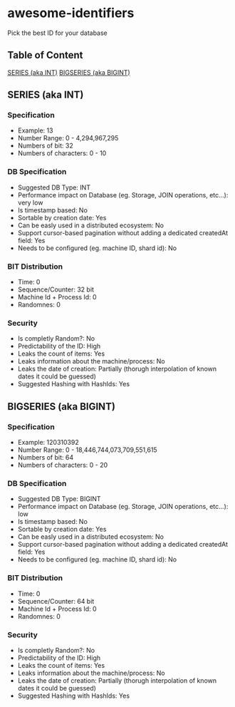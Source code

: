 # awesome-identifiers
Pick the best ID for your database

## Table of Content
[SERIES (aka INT)](#series-aka-int)
[BIGSERIES (aka BIGINT)](#bigseries-aka-bigint)

## SERIES (aka INT)
### Specification
* Example: 13
* Number Range: 0 - 4,294,967,295
* Numbers of bit: 32
* Numbers of characters: 0 - 10

### DB Specification
* Suggested DB Type: INT
* Performance impact on Database (eg. Storage, JOIN operations, etc...): very low
* Is timestamp based: No
* Sortable by creation date: Yes
* Can be easly used in a distributed ecosystem: No
* Support cursor-based pagination without adding a dedicated createdAt field: Yes
* Needs to be configured (eg. machine ID, shard id): No

### BIT Distribution
* Time: 0
* Sequence/Counter: 32 bit
* Machine Id + Process Id: 0
* Randomnes: 0

### Security
* Is completly Random?: No
* Predictability of the ID: High
* Leaks the count of items: Yes
* Leaks information about the machine/process: No
* Leaks the date of creation: Partially (thorugh interpolation of known dates it could be guessed)
* Suggested Hashing with HashIds: Yes

## BIGSERIES (aka BIGINT)
### Specification
* Example: 120310392
* Number Range: 0 - 18,446,744,073,709,551,615
* Numbers of bit: 64
* Numbers of characters: 0 - 20

### DB Specification
* Suggested DB Type: BIGINT
* Performance impact on Database (eg. Storage, JOIN operations, etc...): low
* Is timestamp based: No
* Sortable by creation date: Yes
* Can be easly used in a distributed ecosystem: No
* Support cursor-based pagination without adding a dedicated createdAt field: Yes
* Needs to be configured (eg. machine ID, shard id): No

### BIT Distribution
* Time: 0
* Sequence/Counter: 64 bit
* Machine Id + Process Id: 0
* Randomnes: 0

### Security
* Is completly Random?: No
* Predictability of the ID: High
* Leaks the count of items: Yes
* Leaks information about the machine/process: No
* Leaks the date of creation: Partially (thorugh interpolation of known dates it could be guessed)
* Suggested Hashing with HashIds: Yes

